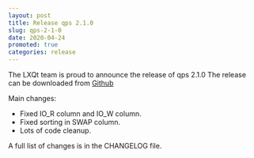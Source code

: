 ```yaml
---
layout: post
title: Release qps 2.1.0
slug: qps-2-1-0
date: 2020-04-24
promoted: true
categories: release
---
```

The LXQt team is proud to announce the release of qps 2.1.0
The release can be downloaded from [Github](https://github.com/lxqt/qps/releases)

Main changes:

 * Fixed IO_R column and IO_W column.
 * Fixed sorting in SWAP column.
 * Lots of code cleanup.

A full list of changes is in the CHANGELOG file.
